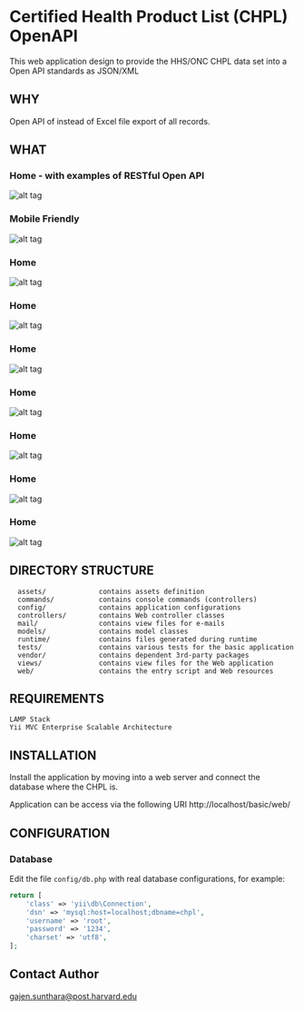 Certified Health Product List (CHPL) OpenAPI 
============================================

This web application design to provide the HHS/ONC CHPL data set into a Open API standards as JSON/XML

WHY
---
Open API of instead of Excel file export of all records.


WHAT
----
### Home - with examples of RESTful Open API
![alt tag](https://github.com/gajen0981/CHPL-OpenAPI/blob/master/docs/1.png)


### Mobile Friendly
![alt tag](https://github.com/gajen0981/CHPL-OpenAPI/blob/master/docs/2.png)


### Home
![alt tag](https://github.com/gajen0981/CHPL-OpenAPI/blob/master/docs/3.png)

### Home
![alt tag](https://github.com/gajen0981/CHPL-OpenAPI/blob/master/docs/4.png)


### Home
![alt tag](https://github.com/gajen0981/CHPL-OpenAPI/blob/master/docs/5.png)


### Home
![alt tag](https://github.com/gajen0981/CHPL-OpenAPI/blob/master/docs/6.png)


### Home
![alt tag](https://github.com/gajen0981/CHPL-OpenAPI/blob/master/docs/7.png)


### Home
![alt tag](https://github.com/gajen0981/CHPL-OpenAPI/blob/master/docs/8.png)

### Home
![alt tag](https://github.com/gajen0981/CHPL-OpenAPI/blob/master/docs/9.png)


DIRECTORY STRUCTURE
-------------------

      assets/             contains assets definition
      commands/           contains console commands (controllers)
      config/             contains application configurations
      controllers/        contains Web controller classes
      mail/               contains view files for e-mails
      models/             contains model classes
      runtime/            contains files generated during runtime
      tests/              contains various tests for the basic application
      vendor/             contains dependent 3rd-party packages
      views/              contains view files for the Web application
      web/                contains the entry script and Web resources


REQUIREMENTS
------------

	LAMP Stack
	Yii MVC Enterprise Scalable Architecture


INSTALLATION
------------

Install the application by moving into a web server and connect the database where the CHPL is. 

Application can be access via the following URI
http://localhost/basic/web/


CONFIGURATION
-------------

### Database

Edit the file `config/db.php` with real database configurations, for example:

```php
return [
    'class' => 'yii\db\Connection',
    'dsn' => 'mysql:host=localhost;dbname=chpl',
    'username' => 'root',
    'password' => '1234',
    'charset' => 'utf8',
];
```

Contact Author
--------------
gajen.sunthara@post.harvard.edu